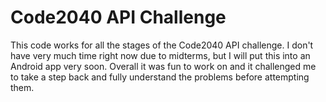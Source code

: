 Code2040 API Challenge
=================
This code works for all the stages of the Code2040 API challenge. I don't have very much time right now due to midterms, but I will put this into an Android app very soon. 
Overall it was fun to work on and it challenged me to take a step back and fully understand the problems before attempting them. 
